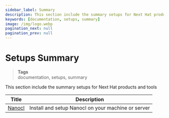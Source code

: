 ```yaml
---
sidebar_label: Summary
description: This section include the summary setups for Next Hat products and tools.
keywords: [documentation, setups, summary]
image: /img/logo.webp
pagination_next: null
pagination_prev: null
---
```


# Setups Summary

> **Tags** <br />
> documentation, setups, summary

This section include the summary setups for Next Hat products and tools

| Title      | Description |
| ----------- | ----------- |
| [Nanocl](/docs/setups/nanocl/linux/ubuntu.md)   | Install and setup Nanocl on your machine or server     |

